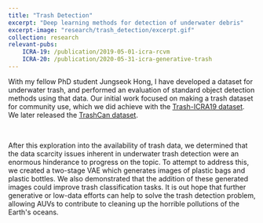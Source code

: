 ```yaml
---
title: "Trash Detection"
excerpt: "Deep learning methods for detection of underwater debris"
excerpt-image: "research/trash_detection/excerpt.gif"
collection: research
relevant-pubs: 
    ICRA-19: /publication/2019-05-01-icra-rcvm
    ICRA-20: /publication/2020-05-31-icra-generative-trash
---
```

With my fellow PhD student Jungseok Hong, I have developed a dataset for underwater trash, and performed an evaluation of standard object detection methods using that data.
Our initial work focused on making a trash dataset for community use, which we did achieve with the <a href="https://conservancy.umn.edu/handle/11299/214366">Trash-ICRA19 dataset</a>. We later released the <a href="https://conservancy.umn.edu/handle/11299/214865">TrashCan dataset</a>.


<div align="center">
    <img alt="" src="https://michaelscottfulton.com/images/research/trash_detection/trash_metrics.png">
    <img alt="" src="https://michaelscottfulton.com/images/research/trash_detection/trash_results.png">
</div>

After this exploration into the availability of trash data, we determined that the data scarcity issues inherent in underwater trash detection were an enormous hinderance to progress on the topic.
To attempt to address this, we created a two-stage VAE which generates images of plastic bags and plastic bottles. We also demonstrated that the addition of these generated images could improve trash classification tasks. It is out hope that further generative or low-data efforts can help to solve the trash detection problem, allowing AUVs to contribute to cleaning up the horrible pollutions of the Earth's oceans.

<div align="center">
    <img alt="" src="https://michaelscottfulton.com/images/research/trash_detection/trash_vae.png">
    <img alt="" src="https://michaelscottfulton.com/images/research/trash_detection/vae_results.png">
</div>